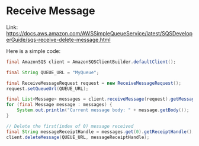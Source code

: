 # Receive Message
Link: https://docs.aws.amazon.com/AWSSimpleQueueService/latest/SQSDeveloperGuide/sqs-receive-delete-message.html

Here is a simple code:
```java
final AmazonSQS client = AmazonSQSClientBuilder.defaultClient();

final String QUEUE_URL = "MyQueue";

final ReceiveMessageRequest request = new ReceiveMessageRequest();
request.setQueueUrl(QUEUE_URL);

final List<Message> messages = client.receiveMessage(request).getMessages();
for (final Message message : messages) {
    System.out.println("Current message body: " + message.getBody());
}

// Delete the first(index of 0) message received
final String messageReceiptHandle = messages.get(0).getReceiptHandle();
client.deleteMessage(QUEUE_URL, messageReceiptHandle);
```
